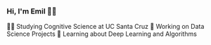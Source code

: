 ### Hi, I'm Emil 👨‍💻

👨‍🎓 Studying Cognitive Science at UC Santa Cruz
🔭 Working on Data Science Projects
🌱 Learning about Deep Learning and Algorithms

<!--
- 🔭 I’m currently working on ...
- 🌱 I’m currently learning ...
- 👯 I’m looking to collaborate on ...
- 🤔 I’m looking for help with ...
- 💬 Ask me about ...
- 📫 How to reach me: ...
- 😄 Pronouns: ...
- ⚡ Fun fact: ...
-->
